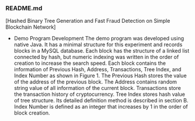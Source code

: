 ### README.md

[Hashed Binary Tree Generation and Fast Fraud Detection on Simple Blockchain Network]

- Demo Program Development
The demo program was developed using native Java. It has a minimal structure for this experiment and records blocks in a MySQL database. Each block has the structure of a linked list connected by hash, but numeric indexing was written in the order of creation to increase the search speed. Each block contains the information of Previous Hash, Address, Transactions, Tree Index, and Index Number as shown in Figure 1. The Previous Hash stores the value of the address of the previous block. The Address contains random string value of all information of the current block. Transactions store the transaction history of cryptocurrency. Tree Index stores hash value of tree structure. Its detailed definition method is described in section B. Index Number is defined as an integer that increases by 1 in the order of block creation.